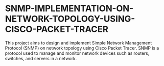 # SNMP-IMPLEMENTATION-ON-NETWORK-TOPOLOGY-USING-CISCO-PACKET-TRACER
This project aims to design and implement Simple Network Management Protocol (SNMP) on network topology using Cisco Packet Tracer. SNMP is a protocol used to manage and monitor network devices such as routers, switches, and servers in a network.
